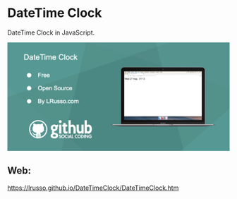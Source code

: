 # DateTime Clock

DateTime Clock in JavaScript.

![alt screenshot](https://raw.githubusercontent.com/lrusso/DateTimeClock/master/DateTimeClock.png)

## Web:

https://lrusso.github.io/DateTimeClock/DateTimeClock.htm
